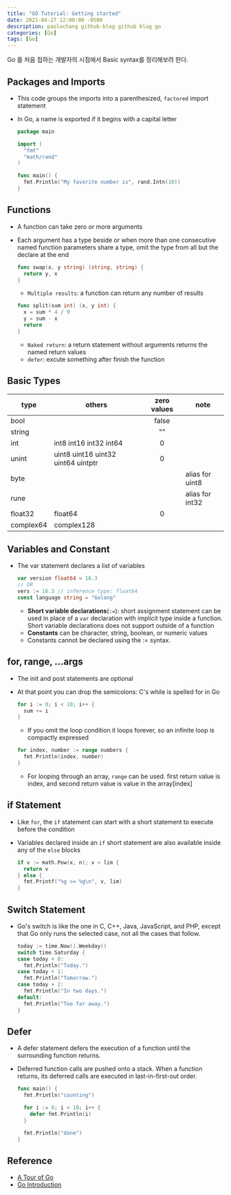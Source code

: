 ```yaml
---
title: "GO Tutorial: Getting started"
date: 2021-04-27 12:00:00 -0500
description: paolochang github-blog github blog go
categories: [Go]
tags: [Go]
---
```


Go 를 처음 접하는 개발자의 시점에서 Basic syntax를 정리해보려 한다.

## Packages and Imports

- This code groups the imports into a parenthesized, `factored` import statement
- In Go, a name is exported if it begins with a capital letter

  ```go
  package main

  import (
    "fmt"
    "math/rand"
  )

  func main() {
    fmt.Println("My favorite number is", rand.Intn(10))
  }
  ```

## Functions

- A function can take zero or more arguments
- Each argument has a type beside or when more than one consecutive named function parameters share a type, omit the type from all but the declare at the end

  ```go
  func swap(x, y string) (string, string) {
    return y, x
  }
  ```

  - `Multiple results`: a function can return any number of results

  ```go
  func split(sum int) (x, y int) {
    x = sum * 4 / 9
    y = sum - x
    return
  }
  ```

  - `Naked return`: a return statement without arguments returns the named return values
  - `defer`: excute something after finish the function

## Basic Types

| type      | others                             | zero values | note            |
| --------- | ---------------------------------- | :---------: | --------------- |
| bool      |                                    |    false    |                 |
| string    |                                    |     ""      |                 |
| int       | int8 int16 int32 int64             |      0      |                 |
| unint     | uint8 uint16 uint32 uint64 uintptr |      0      |                 |
| byte      |                                    |             | alias for uint8 |
| rune      |                                    |             | alias for int32 |
| float32   | float64                            |      0      |                 |
| complex64 | complex128                         |             |                 |

## Variables and Constant

- The var statement declares a list of variables

  ```go
  var version float64 = 16.3
  // OR
  vers := 16.3 // inference type: float64
  const language string = "Golang"
  ```

  - **Short variable declarations**(`:=`): short assignment statement can be used in place of a `var` declaration with implicit type inside a function. Short variable declarations does not support outside of a function
  - **Constants** can be character, string, boolean, or numeric values
  - Constants cannot be declared using the := syntax.

## for, range, ...args

- The init and post statements are optional
- At that point you can drop the semicolons: C's while is spelled for in Go

  ```go
  for i := 0; i < 10; i++ {
    sum += i
  }
  ```

  - If you omit the loop condition it loops forever, so an infinite loop is compactly expressed

  ```go
  for index, number := range numbers {
    fmt.Println(index, number)
  }
  ```

  - For looping through an array, `range` can be used. first return value is index, and second return value is value in the array\[index\]

## if Statement

- Like `for`, the `if` statement can start with a short statement to execute before the condition
- Variables declared inside an `if` short statement are also available inside any of the `else` blocks

  ```go
  if v := math.Pow(x, n); v < lim {
  	return v
  } else {
  	fmt.Printf("%g >= %g\n", v, lim)
  }
  ```

## Switch Statement

- Go's switch is like the one in C, C++, Java, JavaScript, and PHP, except that Go only runs the selected case, not all the cases that follow.

  ```go
  today := time.Now().Weekday()
  switch time.Saturday {
  case today + 0:
    fmt.Println("Today.")
  case today + 1:
    fmt.Println("Tomorrow.")
  case today + 2:
    fmt.Println("In two days.")
  default:
    fmt.Println("Too far away.")
  }
  ```

## Defer

- A defer statement defers the execution of a function until the surrounding function returns.
- Deferred function calls are pushed onto a stack. When a function returns, its deferred calls are executed in last-in-first-out order.

  ```go
  func main() {
    fmt.Println("counting")

    for i := 0; i < 10; i++ {
      defer fmt.Println(i)
    }

    fmt.Println("done")
  }
  ```

## Reference

- [A Tour of Go](https://tour.golang.org/list)
- [Go Introduction](https://www.youtube.com/watch?v=jIwtEXBmt38)
